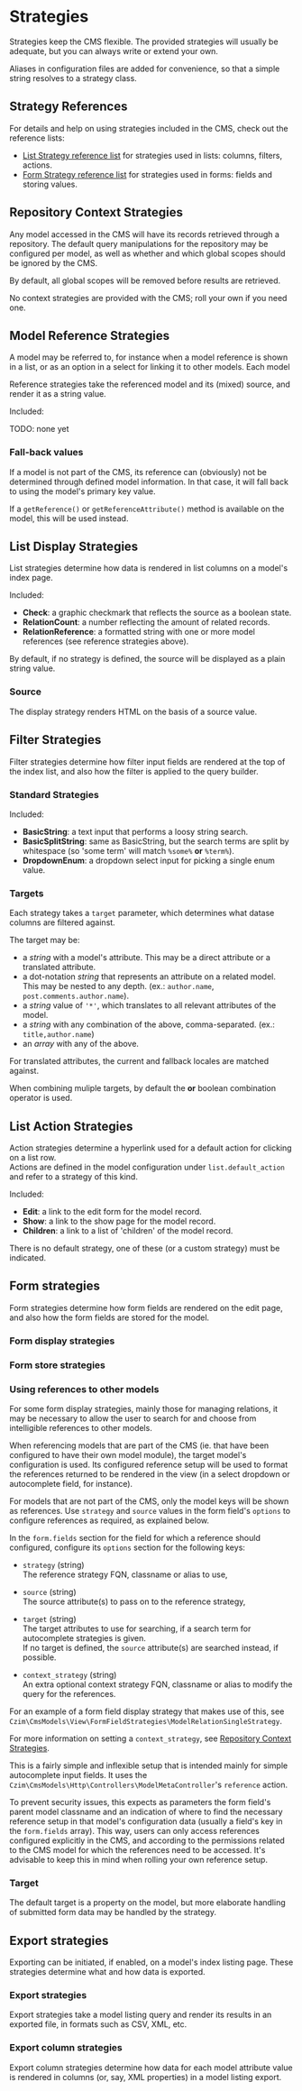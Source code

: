 # Strategies

Strategies keep the CMS flexible. The provided strategies will usually be adequate, but you can always write or extend your own.

Aliases in configuration files are added for convenience, so that a simple string resolves to a strategy class.


## Strategy References

For details and help on using strategies included in the CMS, check out the reference lists:

- [List Strategy reference list](ListStrategyReference.md) for strategies used in lists: columns, filters, actions. 
- [Form Strategy reference list](FormStrategyReference.md) for strategies used in forms: fields and storing values.


## Repository Context Strategies

Any model accessed in the CMS will have its records retrieved through a repository. 
The default query manipulations for the repository may be configured per model, as well as whether and which global scopes should be ignored by the CMS.

By default, all global scopes will be removed before results are retrieved.

No context strategies are provided with the CMS; roll your own if you need one.


## Model Reference Strategies

A model may be referred to, for instance when a model reference is shown in a list, or as an option in a select for linking it to other models. Each model 

Reference strategies take the referenced model and its (mixed) source, and render it as a string value.

Included:

TODO: none yet

### Fall-back values

If a model is not part of the CMS, its reference can (obviously) not be determined through defined model information.
In that case, it will fall back to using the model's primary key value.

If a `getReference()` or `getReferenceAttribute()` method is available on the model, this will be used instead.


## List Display Strategies

List strategies determine how data is rendered in list columns on a model's index page.
 
Included:

- **Check**: a graphic checkmark that reflects the source as a boolean state. 
- **RelationCount**: a number reflecting the amount of related records.
- **RelationReference**: a formatted string with one or more model references (see reference strategies above).
 

By default, if no strategy is defined, the source will be displayed as a plain string value.

### Source 

The display strategy renders HTML on the basis of a source value.



## Filter Strategies

Filter strategies determine how filter input fields are rendered at the top of the index list, and also how the filter is applied to the query builder.

### Standard Strategies

Included:

- **BasicString**: a text input that performs a loosy string search.
- **BasicSplitString**: same as BasicString, but the search terms are split by whitespace (so 'some term' will match `%some%` **or** `%term%`).
- **DropdownEnum**: a dropdown select input for picking a single enum value. 

### Targets

Each strategy takes a `target` parameter, which determines what datase columns are filtered against.

The target may be:

- a *string* with a model's attribute. This may be a direct attribute or a translated attribute.
- a dot-notation *string* that represents an attribute on a related model. 
This may be nested to any depth. (ex.: `author.name`, `post.comments.author.name`).
- a *string* value of `'*'`, which translates to all relevant attributes of the model.
- a *string* with any combination of the above, comma-separated. (ex.: `title,author.name`)
- an *array* with any of the above.

For translated attributes, the current and fallback locales are matched against.

When combining muliple targets, by default the **or** boolean combination operator is used.

## List Action Strategies

Action strategies determine a hyperlink used for a default action for clicking on a list row.  
Actions are defined in the model configuration under `list.default_action` and refer to a strategy of this kind.
 
Included:

- **Edit**: a link to the edit form for the model record. 
- **Show**: a link to the show page for the model record.
- **Children**: a link to a list of 'children' of the model record.

There is no default strategy, one of these (or a custom strategy) must be indicated.


## Form strategies

Form strategies determine how form fields are rendered on the edit page, and also how the form fields are stored for the model.

### Form display strategies

### Form store strategies

### Using references to other models

For some form display strategies, mainly those for managing relations, it may be necessary to allow the user to search for
and choose from intelligible references to other models.

When referencing models that are part of the CMS (ie. that have been configured to have their own model module), the target model's configuration is used. 
Its configured reference setup will be used to format the references returned to be rendered in the view (in a select dropdown or autocomplete field, for instance).

For models that are not part of the CMS, only the model keys will be shown as references. 
Use `strategy` and `source` values in the form field's `options` to configure references as required, as explained below.

In the `form.fields` section for the field for which a reference should configured, 
configure its `options` section for the following keys:
  
- `strategy` (string)  
    The reference strategy FQN, classname or alias to use,
    
- `source` (string)  
    The source attribute(s) to pass on to the reference strategy,
    
- `target` (string)  
    The target attributes to use for searching, if a search term for autocomplete strategies is given.  
    If no target is defined, the `source` attribute(s) are searched instead, if possible.
    
- `context_strategy` (string)  
    An extra optional context strategy FQN, classname or alias to modify the query for the references.

For an example of a form field display strategy that makes use of this, see `Czim\CmsModels\View\FormFieldStrategies\ModelRelationSingleStrategy`.

For more information on setting a `context_strategy`, see [Repository Context Strategies](STRATEGIES.md#repository-context-strategies).
     

This is a fairly simple and inflexible setup that is intended mainly for simple autocomplete input fields.
It uses the `Czim\CmsModels\Http\Controllers\ModelMetaController`'s `reference` action.

To prevent security issues, this expects as parameters the form field's parent model classname and an indication of where to
find the necessary reference setup in that model's configuration data (usually a field's key in the `form.fields` array).
This way, users can only access references configured explicitly in the CMS, and according to the permissions related to the
CMS model for which the references need to be accessed. 
It's advisable to keep this in mind when rolling your own reference setup.


### Target

The default target is a property on the model, but more elaborate handling of submitted form data may be handled by the strategy.


## Export strategies

Exporting can be initiated, if enabled, on a model's index listing page. These strategies determine what and how data is exported.

### Export strategies

Export strategies take a model listing query and render its results in an exported file, in formats such as CSV, XML, etc.

### Export column strategies

Export column strategies determine how data for each model attribute value is rendered in columns (or, say, XML properties) in a model listing export.
